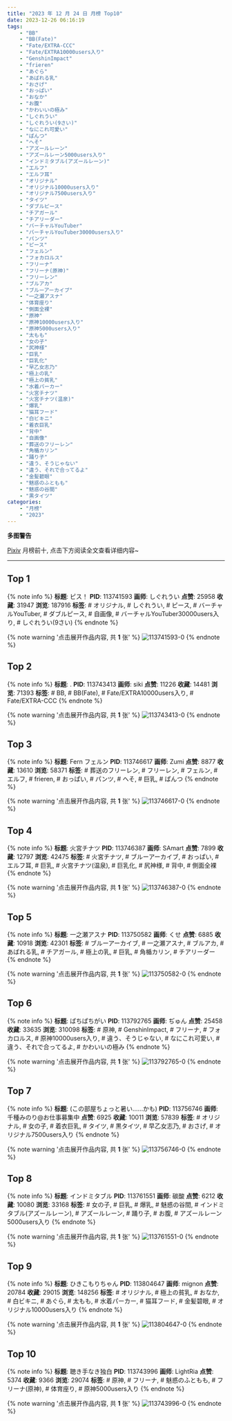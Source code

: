 ```yaml
---
title: "2023 年 12 月 24 日 月榜 Top10"
date: 2023-12-26 06:16:19
tags:
    - "BB"
    - "BB(Fate)"
    - "Fate/EXTRA-CCC"
    - "Fate/EXTRA10000users入り"
    - "GenshinImpact"
    - "frieren"
    - "あぐら"
    - "あばれる乳"
    - "おさげ"
    - "おっぱい"
    - "おなか"
    - "お腹"
    - "かわいいの極み"
    - "しぐれうい"
    - "しぐれうい(9さい)"
    - "なにこれ可愛い"
    - "ぱんつ"
    - "へそ"
    - "アズールレーン"
    - "アズールレーン5000users入り"
    - "インドミタブル(アズールレーン)"
    - "エルフ"
    - "エルフ耳"
    - "オリジナル"
    - "オリジナル10000users入り"
    - "オリジナル7500users入り"
    - "タイツ"
    - "ダブルピース"
    - "チアガール"
    - "チアリーダー"
    - "バーチャルYouTuber"
    - "バーチャルYouTuber30000users入り"
    - "パンツ"
    - "ピース"
    - "フェルン"
    - "フォカロルス"
    - "フリーナ"
    - "フリーナ(原神)"
    - "フリーレン"
    - "ブルアカ"
    - "ブルーアーカイブ"
    - "一之瀬アスナ"
    - "体育座り"
    - "側面全裸"
    - "原神"
    - "原神10000users入り"
    - "原神5000users入り"
    - "太もも"
    - "女の子"
    - "尻神様"
    - "巨乳"
    - "巨乳化"
    - "早乙女志乃"
    - "極上の乳"
    - "極上の貧乳"
    - "水着パーカー"
    - "火宮チナツ"
    - "火宮チナツ(温泉)"
    - "爆乳"
    - "猫耳フード"
    - "白ビキニ"
    - "着衣巨乳"
    - "背中"
    - "自画像"
    - "葬送のフリーレン"
    - "角楯カリン"
    - "踊り子"
    - "違う、そうじゃない"
    - "違う、それで合ってるよ"
    - "金髪碧眼"
    - "魅惑のふともも"
    - "魅惑の谷間"
    - "黒タイツ"
categories:
    - "月榜"
    - "2023"
---
```


<i class="fa fa-triangle-exclamation"></i>**多图警告**<i class="fa fa-triangle-exclamation"></i>

[Pixiv](https://www.pixiv.net/) 月榜前十, 点击下方阅读全文查看详细内容~

<!-- more -->

---

## Top 1

{% note info %}
**标题**: ピス！
**PID**: 113741593 **画师**: しぐれうい
**点赞**: 25958 **收藏**: 31947 **浏览**: 187916
**标签**: # オリジナル, # しぐれうい, # ピース, # バーチャルYouTuber, # ダブルピース, # 自画像, # バーチャルYouTuber30000users入り, # しぐれうい(9さい)
{% endnote %}

{% note warning '点击展开作品内容, 共 **1** 张' %}
![113741593-0](https://i.pixiv.re/img-original/img/2023/11/27/00/00/20/113741593_p0.jpg)
{% endnote %}

## Top 2

{% note info %}
**标题**: .
**PID**: 113743413 **画师**: siki
**点赞**: 11226 **收藏**: 14481 **浏览**: 71393
**标签**: # BB, # BB(Fate), # Fate/EXTRA10000users入り, # Fate/EXTRA-CCC
{% endnote %}

{% note warning '点击展开作品内容, 共 **1** 张' %}
![113743413-0](https://i.pixiv.re/img-original/img/2023/11/27/00/44/22/113743413_p0.jpg)
{% endnote %}

## Top 3

{% note info %}
**标题**: Fern フェルン
**PID**: 113746617 **画师**: Zumi
**点赞**: 8877 **收藏**: 13610 **浏览**: 58371
**标签**: # 葬送のフリーレン, # フリーレン, # フェルン, # エルフ, # frieren, # おっぱい, # パンツ, # へそ, # 巨乳, # ぱんつ
{% endnote %}

{% note warning '点击展开作品内容, 共 **1** 张' %}
![113746617-0](https://i.pixiv.re/img-original/img/2023/11/27/03/38/59/113746617_p0.jpg)
{% endnote %}

## Top 4

{% note info %}
**标题**: 火宮チナツ
**PID**: 113746387 **画师**: SAmart
**点赞**: 7899 **收藏**: 12797 **浏览**: 42475
**标签**: # 火宮チナツ, # ブルーアーカイブ, # おっぱい, # エルフ耳, # 巨乳, # 火宮チナツ(温泉), # 巨乳化, # 尻神様, # 背中, # 側面全裸
{% endnote %}

{% note warning '点击展开作品内容, 共 **1** 张' %}
![113746387-0](https://i.pixiv.re/img-original/img/2023/11/27/03/13/33/113746387_p0.jpg)
{% endnote %}

## Top 5

{% note info %}
**标题**: 一之瀬アスナ
**PID**: 113750582 **画师**: くせ
**点赞**: 6885 **收藏**: 10918 **浏览**: 42301
**标签**: # ブルーアーカイブ, # 一之瀬アスナ, # ブルアカ, # あばれる乳, # チアガール, # 極上の乳, # 巨乳, # 角楯カリン, # チアリーダー
{% endnote %}

{% note warning '点击展开作品内容, 共 **1** 张' %}
![113750582-0](https://i.pixiv.re/img-original/img/2023/11/27/10/05/00/113750582_p0.png)
{% endnote %}

## Top 6

{% note info %}
**标题**: ぱちぱちがい
**PID**: 113792765 **画师**: ぢゅん
**点赞**: 25458 **收藏**: 33635 **浏览**: 310098
**标签**: # 原神, # GenshinImpact, # フリーナ, # フォカロルス, # 原神10000users入り, # 違う、そうじゃない, # なにこれ可愛い, # 違う、それで合ってるよ, # かわいいの極み
{% endnote %}

{% note warning '点击展开作品内容, 共 **1** 张' %}
![113792765-0](https://i.pixiv.re/img-original/img/2023/11/29/00/00/52/113792765_p0.jpg)
{% endnote %}

## Top 7

{% note info %}
**标题**: (この部屋ちょっと暑い……かも)
**PID**: 113756746 **画师**: 千種みのり@お仕事募集中
**点赞**: 6925 **收藏**: 10011 **浏览**: 57839
**标签**: # オリジナル, # 女の子, # 着衣巨乳, # タイツ, # 黒タイツ, # 早乙女志乃, # おさげ, # オリジナル7500users入り
{% endnote %}

{% note warning '点击展开作品内容, 共 **1** 张' %}
![113756746-0](https://i.pixiv.re/img-original/img/2023/11/27/17/11/35/113756746_p0.jpg)
{% endnote %}

## Top 8

{% note info %}
**标题**: インドミタブル
**PID**: 113761551 **画师**: 碳酸
**点赞**: 6212 **收藏**: 10080 **浏览**: 33168
**标签**: # 女の子, # 巨乳, # 爆乳, # 魅惑の谷間, # インドミタブル(アズールレーン), # アズールレーン, # 踊り子, # お腹, # アズールレーン5000users入り
{% endnote %}

{% note warning '点击展开作品内容, 共 **1** 张' %}
![113761551-0](https://i.pixiv.re/img-original/img/2023/11/27/20/35/17/113761551_p0.jpg)
{% endnote %}

## Top 9

{% note info %}
**标题**: ひきこもりちゃん
**PID**: 113804647 **画师**: mignon
**点赞**: 20784 **收藏**: 29015 **浏览**: 148256
**标签**: # オリジナル, # 極上の貧乳, # おなか, # 白ビキニ, # あぐら, # 太もも, # 水着パーカー, # 猫耳フード, # 金髪碧眼, # オリジナル10000users入り
{% endnote %}

{% note warning '点击展开作品内容, 共 **1** 张' %}
![113804647-0](https://i.pixiv.re/img-original/img/2023/11/29/14/16/55/113804647_p0.jpg)
{% endnote %}

## Top 10

{% note info %}
**标题**: 聴き手なき独白
**PID**: 113743996 **画师**: LightRia
**点赞**: 5374 **收藏**: 9366 **浏览**: 29074
**标签**: # 原神, # フリーナ, # 魅惑のふともも, # フリーナ(原神), # 体育座り, # 原神5000users入り
{% endnote %}

{% note warning '点击展开作品内容, 共 **1** 张' %}
![113743996-0](https://i.pixiv.re/img-original/img/2023/11/27/01/03/56/113743996_p0.jpg)
{% endnote %}
